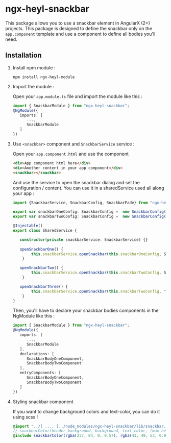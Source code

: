 # ngx-heyl-snackbar

This package allows you to use a snackbar element in AngularX (2+) projects.
This package is designed to define the snackbar only on the `app.component` template and use a component to define all bodies you'll need.

## Installation

1. Install npm module : 

   `npm install ngx-heyl-module`

2. Import the module :

   Open your `app.module.ts` file and import the module like this :
   
   ```typescript
   import { SnackbarModule } from "ngx-heyl-snackbar";
   @NgModule({
      imports: [ 
         ...,
         SnackbarModule
      ]
   })
   ```
 
3. Use `<snackbar>` component and `SnackbarService` service :

   Open your `app.component.html` and use the component
   ```html
   <div>App component html here</div>
   <div>Another content in your app component</div>
   <snackbar></snackbar>
   ```
   And use the service to open the snackbar dialog and set the configuration / content. You can use it in
    a sharedService used all along your app :
   
   ```typescript
   import {SnackbarService, SnackbarConfig, SnackbarFade} from "ngx-heyl-snackbar";

   export var snackbarOneConfig: SnackbarConfig =  new SnackbarConfig().setFade(SnackbarFade.RIGHT).setSize("70%").setTitle("Snackbar One");
   export var snackbarTwoConfig: SnackbarConfig =  new SnackbarConfig().setFade(SnackbarFade.LEFT).setSize("50%").setTitle("Snackbar Two");

   @Injectable()
   export class SharedService {
   
      constructor(private snackbarService: SnackbarService) {}
             
      openSnackbarOne() {
           this.snackbarService.openSnackbar(this.snackbarOneConfig, SnackbarBodyOneComponent)
       }

      openSnackbarTwo() {
           this.snackbarService.openSnackbar(this.snackbarTwoConfig, SnackbarBodyTwoComponent)
       }

      openSnackbarThree() {
           this.snackbarService.openSnackbar(this.snackbarTwoConfig, "Some text on the third snackbar")
       }
   }
   ```
   
   Then, you'll have to declare your snackbar bodies components in the NgModule like this :
      ```typescript
      import { SnackbarModule } from "ngx-heyl-snackbar";
      @NgModule({
         imports: [ 
            ...,
            SnackbarModule
         ],
         declarations: [
            SnackbarBodyOneComponent,
            SnackbarBodyTwoComponent
         ],
         entryComponents: [
            SnackbarBodyOneComponent,
            SnackbarBodyTwoComponent
         ]
      })
      ```
      
4. Styling snackbar component

   If you want to change background colors and text-color, you can do it using scss !
   
   ```scss
   @import "../[ .... ]../node_modules/ngx-heyl-snackbar/lib/snackbar.mixin";
   // snackbarColor(header_background, background, text_color, [max-height = 120px]);
   @include snackbarColor(rgba(237, 84, 0, 0.57), rgba(43, 49, 53, 0.9), #fff);
   ```